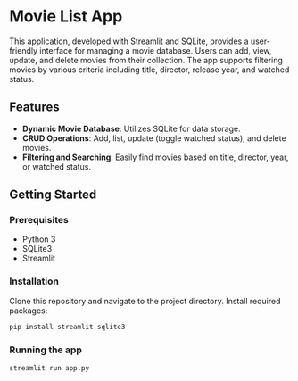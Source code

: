 # Movie List App

This application, developed with Streamlit and SQLite, provides a user-friendly interface for managing a movie database. Users can add, view, update, and delete movies from their collection. The app supports filtering movies by various criteria including title, director, release year, and watched status.

## Features

- **Dynamic Movie Database**: Utilizes SQLite for data storage.
- **CRUD Operations**: Add, list, update (toggle watched status), and delete movies.
- **Filtering and Searching**: Easily find movies based on title, director, year, or watched status.

## Getting Started

### Prerequisites

- Python 3
- SQLite3
- Streamlit

### Installation

Clone this repository and navigate to the project directory. Install required packages:

```bash
pip install streamlit sqlite3
```

### Running the app
```
streamlit run app.py
```